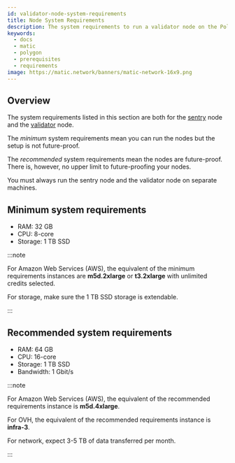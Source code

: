 ```yaml
---
id: validator-node-system-requirements
title: Node System Requirements
description: The system requirements to run a validator node on the Polygon Network.
keywords:
  - docs
  - matic
  - polygon
  - prerequisites
  - requirements
image: https://matic.network/banners/matic-network-16x9.png 
---
```


## Overview

The system requirements listed in this section are both for the [sentry](/docs/validate/glossary#sentry) node and the [validator](/docs/validate/glossary#validator) node.

The *minimum* system requirements mean you can run the nodes but the setup is not future-proof.

The *recommended* system requirements mean the nodes are future-proof. There is, however, no upper limit to future-proofing your nodes.

You must always run the sentry node and the validator node on separate machines.

## Minimum system requirements

* RAM: 32 GB
* CPU: 8-core
* Storage: 1 TB SSD

:::note

For Amazon Web Services (AWS), the equivalent of the minimum requirements instances are **m5d.2xlarge** or **t3.2xlarge** with unlimited credits selected.

For storage, make sure the 1 TB SSD storage is extendable.

:::

## Recommended system requirements

* RAM: 64 GB
* CPU: 16-core
* Storage: 1 TB SSD
* Bandwidth: 1 Gbit/s

:::note

For Amazon Web Services (AWS), the equivalent of the recommended requirements instance is **m5d.4xlarge**.

For OVH, the equivalent of the recommended requirements instance is **infra-3**.

For network, expect 3-5 TB of data transferred per month.

:::
